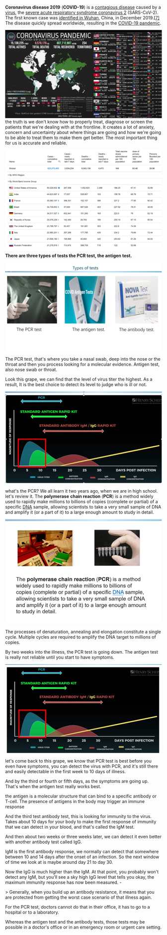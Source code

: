 **Coronavirus disease 2019** (**COVID-19**) is a [contagious disease](https://en.wikipedia.org/wiki/Contagious_disease) caused by a [virus](https://en.wikipedia.org/wiki/Virus), the [severe acute respiratory syndrome coronavirus 2](https://en.wikipedia.org/wiki/Severe_acute_respiratory_syndrome_coronavirus_2) (SARS-CoV-2). The first known case was [identified in Wuhan](https://en.wikipedia.org/wiki/COVID-19_pandemic_in_Hubei), China, in December 2019.[[7\]](https://en.wikipedia.org/wiki/COVID-19#cite_note-WSJ-20210226-7) The disease quickly spread worldwide, resulting in the [COVID-19 pandemic](https://en.wikipedia.org/wiki/COVID-19_pandemic).

![image-20221017145047573](pbl.assets/image-20221017145047573.png)the truth is we don't know how to properly treat, diagnose or screen the patients that we're dealing with at the frontline. It creates a lot of anxiety, concern and uncertainty about where things are going and how we're going to be able to treat them to make them get better. The most important thing for us is accurate and reliable.

![image-20221017145347782](pbl.assets/image-20221017145347782.png)

 **There are three types of tests the PCR test, the antigen test.** 

![image-20221017153241191](pbl.assets/image-20221017153241191.png)

  The PCR test, that's where you take a nasal swab, deep into the nose or the throat and then you process looking for a molecular evidence. Antigen test, also nose swab or throat. 

 Look this grape, we can find that the level of virus titer the highest. As a result, It is the best choice to detect its level to judge who is ill or not.

![image-20221017153335856](pbl.assets/image-20221017153335856.png)

 what's the PCR? We all learn it two years ago, when we are in high school. let's review it. The **polymerase** **chain reaction** (**PCR**) is a method widely used to rapidly make millions to billions of copies (complete or partial) of a specific [DNA](https://en.wikipedia.org/wiki/DNA) sample, allowing scientists to take a very small sample of DNA and amplify it (or a part of it) to a large enough amount to study in detail.

![image-20221017153408199](pbl.assets/image-20221017153408199.png)

 The processes of denaturation, annealing and elongation constitute a single cycle. Multiple cycles are required to amplify the DNA target to millions of copies. 

 By two weeks into the illness, the PCR test is going down. The antigen test is really not reliable until you start to have symptoms. 

![image-20221017153524255](pbl.assets/image-20221017153524255.png)

 let's come back to this grape, we know that PCR test is best before you even have symptoms, you can detect the virus with PCR, and it's still there and easily detectable in the first week to 10 days of illness.

 And by the third or fourth or fifth days, as the symptoms are going up. That's when the antigen test really works best. 

 the antigen is a molecular structure that can bind to a specific antibody or T-cell. The presence of antigens in the body may trigger an immune response

 And the third test antibody test, this is looking for immunity to the virus. Takes about 10 days for your body to make the first response of immunity that we can detect in your blood, and that's called the IgM test.

 And then about two weeks or three weeks later, we can detect it even better with another antibody test called IgG. 

 IgM is the first antibody response, we normally can detect that somewhere between 10 and 14 days after the onset of an infection. So the next window of time we look at is maybe around day 21 to day 30. 

 Now the IgG is much higher than the IgM. At that point, you probably won't detect any IgM, but you'll see a sky high IgG level that tells you okay, the maximum immunity response has now been measured. - 

 

 

 

\> Generally, when you build up an antibody resistance, it means that you are protected from getting the worst case scenario of that illness again. 

 

 For the PCR test, doctors cannot do that in their office, it has to go to a hospital or to a laboratory. 

 

Whereas the antigen test and the antibody tests, those tests may be possible in a doctor's office or in an emergency room or urgent care setting. 

 